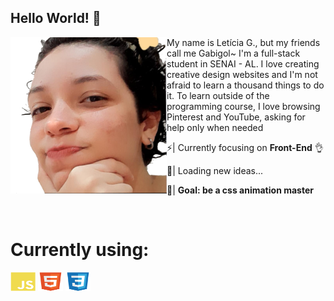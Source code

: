 ## Hello World! 👋
<div display: inline-block>
<img align="left" height="250" width="250" alt="Me" src="my_photo.png">

<div>
<p align="left"> My name is Letícia G., but my friends call me Gabigol~ I'm a full-stack student in SENAI - AL. I love creating creative design websites and I'm not afraid to learn a thousand things to do it. To learn outside of the programming course, I love browsing Pinterest and YouTube, asking for help only when needed</p>

<p>⚡| Currently focusing on <b>Front-End</b> 👌</p>

<p>🔭| Loading new ideas...</p>

<p>🚀| <b>Goal: be a css animation master</b></p>

</div>
</div>
<br>

<div style="display: inline-block">
  <h1>Currently using:</h1>
    <img align="center" height="30" width="40" alt="js-icon"  src="https://raw.githubusercontent.com/devicons/devicon/master/icons/javascript/javascript-plain.svg">
    <img align="center" height="30" width="40" alt="html-icon" src="https://raw.githubusercontent.com/devicons/devicon/master/icons/html5/html5-original.svg">
    <img align="center" height="30" width="40" alt="css-icon" src="https://raw.githubusercontent.com/devicons/devicon/master/icons/css3/css3-original.svg">
  </div>


